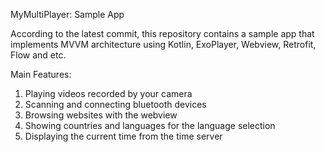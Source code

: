 MyMultiPlayer: Sample App

According to the latest commit, this repository contains a sample app that implements MVVM architecture using Kotlin, ExoPlayer, Webview, Retrofit, Flow and etc.

Main Features:
1. Playing videos recorded by your camera
2. Scanning and connecting bluetooth devices
3. Browsing websites with the webview
4. Showing countries and languages for the language selection
5. Displaying the current time from the time server
